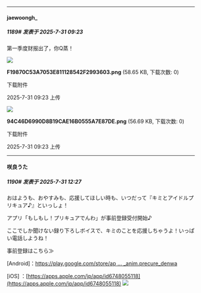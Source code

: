 ﻿
*****

####  jaewoongh_  
##### 1189#       发表于 2025-7-31 09:23

第一季度财报出了，你Q蒸！

<img src="https://img.stage1st.com/forum/202507/31/092330b2th1qnxnqvnl3tt.png" referrerpolicy="no-referrer">

<strong>F19870C53A7053E811128542F2993603.png</strong> (58.65 KB, 下载次数: 0)

下载附件

2025-7-31 09:23 上传

<img src="https://img.stage1st.com/forum/202507/31/092329uxkhz04dyurcqixd.png" referrerpolicy="no-referrer">

<strong>94C46D6990D8B19CAE16B0555A7E87DE.png</strong> (56.69 KB, 下载次数: 0)

下载附件

2025-7-31 09:23 上传


*****

####  咲良うた  
##### 1190#       发表于 2025-7-31 12:27

おはようも、おやすみも、応援してほしい時も、いつだって『キミとアイドルプリキュア♪』といっしょ！

アプリ「もしもし！プリキュアでんわ」が事前登録受付開始♪

ここでしか聞けない録り下ろしボイスで、キミのことを応援しちゃうよ！いっぱい電話しようね！

事前登録はこちら≫

[Android]：[https://play.google.com/store/ap ... _anim.precure_denwa](https://play.google.com/store/apps/details?id=jp.co.toei_anim.precure_denwa)

[iOS] ：[https://apps.apple.com/jp/app/id6748055118](https://apps.apple.com/jp/app/id6748055118)
<img src="https://files.catbox.moe/zmdz4f.jpeg" referrerpolicy="no-referrer">

